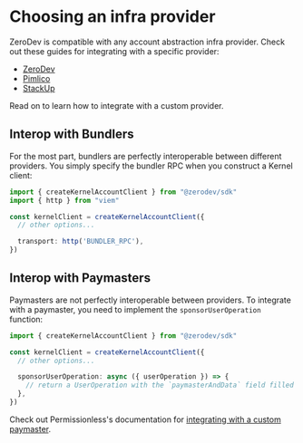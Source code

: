 # Choosing an infra provider

ZeroDev is compatible with any account abstraction infra provider.  Check out these guides for integrating with a specific provider:

- [ZeroDev](/meta-infra/intro)
- [Pimlico](/sdk/infra/pimlico)
- [StackUp](/sdk/infra/stackup)

Read on to learn how to integrate with a custom provider.

## Interop with Bundlers

For the most part, bundlers are perfectly interoperable between different providers.  You simply specify the bundler RPC when you construct a Kernel client:

```typescript
import { createKernelAccountClient } from "@zerodev/sdk"
import { http } from "viem"

const kernelClient = createKernelAccountClient({
  // other options...

  transport: http('BUNDLER_RPC'),
})
```

## Interop with Paymasters

Paymasters are not perfectly interoperable between providers.  To integrate with a paymaster, you need to implement the `sponsorUserOperation` function:

```typescript
import { createKernelAccountClient } from "@zerodev/sdk"

const kernelClient = createKernelAccountClient({
  // other options...

  sponsorUserOperation: async ({ userOperation }) => {
    // return a UserOperation with the `paymasterAndData` field filled
  },
})
```

Check out Permissionless's documentation for [integrating with a custom paymaster](https://docs.pimlico.io/permissionless/how-to/paymasters/use-custom-paymaster).